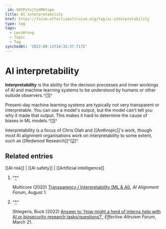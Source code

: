 ```yaml
---
_id: 5HfPzYvjYyXMKtspa
title: AI interpretability
href: https://forum.effectivealtruism.org/tag/ai-interpretability
type: tag
tags:
  - LessWrong
  - Topic
  - Tag
synchedAt: '2022-09-11T14:33:37.717Z'
---
```

# AI interpretability

**Interpretability** is the ability for the decision processes and inner workings of AI and machine learning systems to be understood by humans or other outside observers.^[\[1\]](#fnsg4kuuvihg)^

Present-day machine learning systems are typically not very transparent or interpretable. You can use a model's output, but the model can't tell you why it made that output. This makes it hard to determine the cause of biases in ML models.^[\[1\]](#fnsg4kuuvihg)^

Interpretability is a focus of Chris Olah and [[Anthropic]]'s work, though most AI alignment organisations work on interpretability to some extent, such as [[Redwood Research]]^[\[2\]](#fnwvmtlgzzbfc)^.

Related entries
---------------

[[AI risk]] | [[AI safety]] | [[Artificial intelligence]]

1.  ^**[^](#fnrefsg4kuuvihg)**^
    
    Multicore (2020) [Transparency / Interpretability (ML & AI)](https://www.alignmentforum.org/tag/transparency-interpretability-ml-and-ai), *AI Alignment Forum*, August 1.
    
2.  ^**[^](#fnrefwvmtlgzzbfc)**^
    
    Shlegeris, Buck (2022) [Answer to 'How might a herd of interns help with AI or biosecurity research tasks/questions?'](https://forum.effectivealtruism.org/posts/HZacQkvLLeLKT3a6j/how-might-a-herd-of-interns-help-with-ai-or-biosecurity?commentId=XcYk3Pux9WmgEcaoi), *Effective Altruism Forum*, March 21.